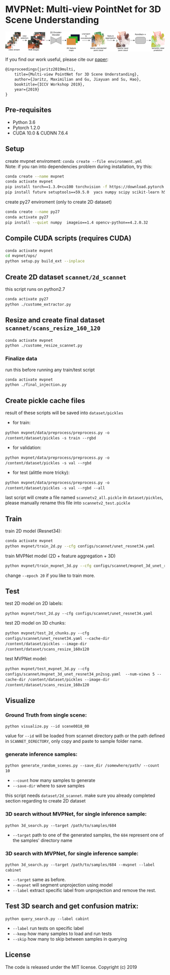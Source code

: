 # MVPNet: Multi-view PointNet for 3D Scene Understanding
![](./mvpnet_pipeline.png)

If you find our work useful, please cite our [paper](https://arxiv.org/abs/1909.13603):
```
@inproceedings{jaritz2019multi,
	title={Multi-view PointNet for 3D Scene Understanding},
	author={Jaritz, Maximilian and Gu, Jiayuan and Su, Hao},
	booktitle={ICCV Workshop 2019},
	year={2019}
}
```

## Pre-requisites
- Python 3.6
- Pytorch 1.2.0
- CUDA 10.0 & CUDNN 7.6.4

## Setup
create mvpnet enviroment:
`conda create --file environment.yml` </br>
<bold>Note:</bold> if you ran into dependencies problem during installation, try this:
```bash
conda create --name mvpnet
conda activate mvpnet
pip install torch==1.3.0+cu100 torchvision -f https://download.pytorch.org/whl/torch_stable.html
pip install future setuptools==59.5.0  yacs numpy scipy scikit-learn h5py tqdm cython natsort tabulate pytest opencv-python matplotlib plyfile
```

create py27 enviroment (only to create 2D dataset)
```bash
conda create --name py27
conda activate py27
pip install --quiet numpy  imageio==1.4 opencv-python==4.2.0.32
```

## Compile CUDA scripts (requires CUDA)
```bash
conda activate mvpnet
cd mvpnet/ops/
python setup.py build_ext --inplace
```

## Create 2D dataset `scannet/2d_scannet`
this script runs on python2.7
```bash
conda activate py27
python ./custome_extractor.py
```
## Resize and create final dataset `scannet/scans_resize_160_120`
```bash
conda activate mvpnet
python ./custome_resize_scannet.py
```

### Finalize data
run this before running any train/test script
```bash
conda activate mvpnet
python ./final_injection.py
```

## Create pickle cache files
result of these scripts will be saved into `dataset/pickles`

- for train:

`python mvpnet/data/preprocess/preprocess.py -o /content/dataset/pickles -s train --rgbd`

- for validation:

`python mvpnet/data/preprocess/preprocess.py -o /content/dataset/pickles -s val --rgbd`

- for test (alittle more tricky):

`python mvpnet/data/preprocess/preprocess.py -o /content/dataset/pickles -s val --rgbd --all`


last script will create a file named `scannetv2_all.pickle` in `dataset/pickles`, please manually rename this file into `scannetv2_test.pickle`


## Train
train 2D model (Resnet34):

```bash
conda activate mvpnet
python mvpnet/train_2d.py --cfg configs/scannet/unet_resnet34.yaml
```

train MVPNet model (2D + feature aggregation + 3D)

```bash
python mvpnet/train_mvpnet_3d.py --cfg configs/scannet/mvpnet_3d_unet_resnet34_pn2ssg.yaml --epochs 20
```

change `--epoch 20` if you like to train more.

## Test
test 2D model on 2D labels:

`python mvpnet/test_2d.py --cfg configs/scannet/unet_resnet34.yaml`

test 2D model on 3D chunks:

`python mvpnet/test_2d_chunks.py --cfg configs/scannet/unet_resnet34.yaml --cache-dir /content/dataset/pickles --image-dir /content/dataset/scans_resize_160x120`

test MVPNet model:

`python mvpnet/test_mvpnet_3d.py --cfg configs/scannet/mvpnet_3d_unet_resnet34_pn2ssg.yaml  --num-views 5 --cache-dir /content/dataset/pickles --image-dir /content/dataset/scans_resize_160x120`

## Visualize
### Ground Truth from single scene:

`python visualize.py --id scene0018_00`

value for `--id` will be loaded from  scannet directory path or the path defined in `SCANNET_DIRECTORY`, only copy and paste to sample folder name.

### generate inference samples:
`python generate_random_scenes.py --save_dir /somewhere/path/ --count 10`
- `--count` how many samples to generate
- `--save-dir` where to save samples

this script needs `dataset/2d_scannet`. make sure you already completed section regarding to create 2D dataset

### 3D search without MVPNet, for single inference sample:
`python 3d_search.py --target /path/to/samples/684`
- `--target` path to one of the generated samples, the `684` represent one of the samples' directory name

### 3D search with MVPNet, for single inference sample:
`python 3d_search.py --target /path/to/samples/684 --mvpnet --label cabinet`
- `--target` same as before.
- `--mvpnet` will segment unprojection using model
- `--label` extract specific label from unprojection and remove the rest.

## Test 3D search and get confusion matrix:
`python query_search.py --label cabint`
- `--label` run tests on specific label
- `--keep` how many samples to load and run tests
- `--skip` how many to skip between samples in querying

## License
The code is released under the MIT license.
Copyright (c) 2019
